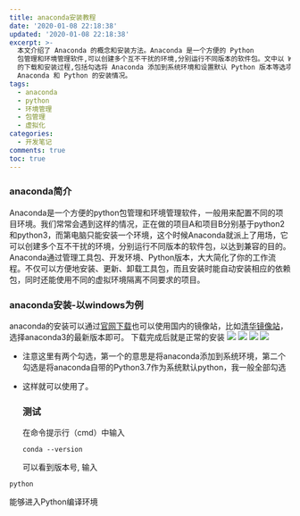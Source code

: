 ```yaml
---
title: anaconda安装教程
date: '2020-01-08 22:18:38'
updated: '2020-01-08 22:18:38'
excerpt: >-
  本文介绍了 Anaconda 的概念和安装方法。Anaconda 是一个方便的 Python
  包管理和环境管理软件,可以创建多个互不干扰的环境,分别运行不同版本的软件包。文中以 Windows 为例,详细讲解了 Anaconda
  的下载和安装过程,包括勾选将 Anaconda 添加到系统环境和设置默认 Python 版本等选项。安装完成后,介绍了如何在命令提示符下测试
  Anaconda 和 Python 的安装情况。
tags:
  - anaconda
  - python
  - 环境管理
  - 包管理
  - 虚拟化
categories:
  - 开发笔记
comments: true
toc: true
---
```

### anaconda简介

Anaconda是一个方便的python包管理和环境管理软件，一般用来配置不同的项目环境。我们常常会遇到这样的情况，正在做的项目A和项目B分别基于python2和python3，而第电脑只能安装一个环境，这个时候Anaconda就派上了用场，它可以创建多个互不干扰的环境，分别运行不同版本的软件包，以达到兼容的目的。 Anaconda通过管理工具包、开发环境、Python版本，大大简化了你的工作流程。不仅可以方便地安装、更新、卸载工具包，而且安装时能自动安装相应的依赖包，同时还能使用不同的虚拟环境隔离不同要求的项目。

### anaconda安装-以windows为例

anaconda的安装可以通过[官网下载](https://www.anaconda.com/distribution/)也可以使用国内的镜像站，比如[清华镜像站](https://mirrors.tuna.tsinghua.edu.cn/anaconda/archive/)，选择anaconda3的最新版本即可。 下载完成后就是正常的安装 ![](https://img.wush.cc/16311033266533.jpg) ![](https://img.wush.cc/16311033266555.jpg) ![](https://img.wush.cc/16311033266572.jpg) ![](https://img.wush.cc/16311033266591.jpg?imageView2/0/format/webp/q/80)

* 注意这里有两个勾选，第一个的意思是将anaconda添加到系统环境，第二个勾选是将anaconda自带的Python3.7作为系统默认python，我一般全部勾选
* 这样就可以使用了。

  ### 测试

  在命令提示行（cmd）中输入


  ```
  conda --version
  ```

  可以看到版本号, 输入

```
python
```

能够进入Python编译环境

